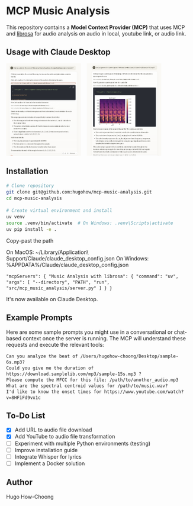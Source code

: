 # MCP Music Analysis

This repository contains a **Model Context Provider (MCP)** that uses MCP and [librosa](https://librosa.org/) for audio analysis on audio in local, youtube link, or audio link.

## Usage with Claude Desktop

<div style="display: flex; gap: 1rem;">
  <img src="public/screen.png" alt="alt text" width="40%">
  <img src="public/screen1.png" alt="alt text" width="40%">
</div>

## Installation

```bash
# Clone repository
git clone git@github.com:hugohow/mcp-music-analysis.git
cd mcp-music-analysis

# Create virtual environment and install
uv venv
source .venv/bin/activate  # On Windows: .venv\Scripts\activate
uv pip install -e .
```

Copy-past the path

On MacOS: ~/Library/Application\ Support/Claude/claude_desktop_config.json On Windows: %APPDATA%/Claude/claude_desktop_config.json

```
"mcpServers": { "Music Analysis with librosa": { "command": "uv", "args": [ "--directory", "PATH", "run", "src/mcp_music_analysis/server.py" ] } }
```

It's now available on Claude Desktop.

## Example Prompts

Here are some sample prompts you might use in a conversational or chat-based context once the server is running. The MCP will understand these requests and execute the relevant tools:

```
Can you analyze the beat of /Users/hugohow-choong/Desktop/sample-6s.mp3?
Could you give me the duration of https://download.samplelib.com/mp3/sample-15s.mp3 ?
Please compute the MFCC for this file: /path/to/another_audio.mp3
What are the spectral centroid values for /path/to/music.wav?
I'd like to know the onset times for https://www.youtube.com/watch?v=8HFiFd9vx1c
```

## To-Do List

- [x] Add URL to audio file download
- [x] Add YouTube to audio file transformation
- [ ] Experiment with multiple Python environments (testing)
- [ ] Improve installation guide
- [ ] Integrate Whisper for lyrics
- [ ] Implement a Docker solution

## Author

Hugo How-Choong
